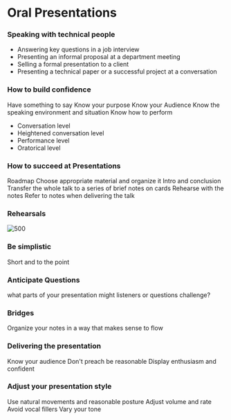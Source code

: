 # Oral Presentations
### Speaking with technical people
- Answering key questions in a job interview
- Presenting an informal proposal at a department meeting
- Selling a formal presentation to a client
- Presenting a technical paper or a successful project at a conversation
### How to build confidence
Have something to say
Know your purpose
Know your Audience
Know the speaking environment and situation
Know how to perform
- Conversation level
- Heightened conversation level
- Performance level
- Oratorical level
### How to succeed at Presentations
Roadmap
Choose appropriate material and organize it
Intro and conclusion
Transfer the whole talk to a series of brief notes on cards
Rehearse with the notes
Refer to notes when delivering the talk
### Rehearsals
![500](Pasted%20image%2020240115142723.png)
### Be simplistic
Short and to the point
### Anticipate Questions
what parts of your presentation might listeners or questions challenge?
### Bridges
Organize your notes in a way that makes sense to flow
### Delivering the presentation
Know your audience
Don't preach
be reasonable
Display enthusiasm and confident
### Adjust your presentation style
Use natural movements and reasonable posture
Adjust volume and rate
Avoid vocal fillers
Vary your tone
